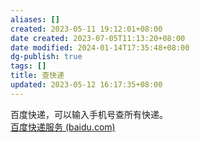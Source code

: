 ```yaml
---
aliases: []
created: 2023-05-11 19:12:01+08:00
date created: 2023-07-05T11:13:20+08:00
date modified: 2024-01-14T17:35:48+08:00
dg-publish: true
tags: []
title: 查快递
updated: 2023-05-12 16:17:35+08:00
---
```


百度快递，可以输入手机号查所有快递。  
[百度快递服务 (baidu.com)](http://npw9v6.smartapps.baidu.com/)
